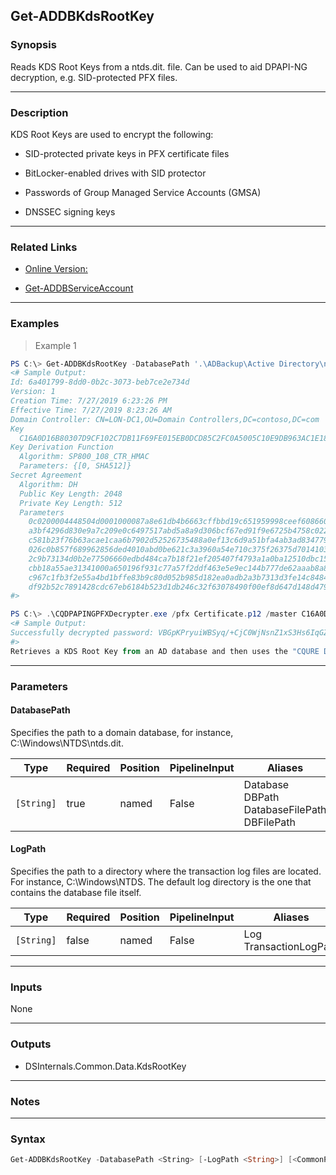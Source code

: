 Get-ADDBKdsRootKey
------------------

### Synopsis
Reads KDS Root Keys from a ntds.dit. file. Can be used to aid DPAPI-NG decryption, e.g. SID-protected PFX files.

---

### Description

KDS Root Keys are used to encrypt the following:

- SID-protected private keys in PFX certificate files

- BitLocker-enabled drives with SID protector

- Passwords of Group Managed Service Accounts (GMSA)

- DNSSEC signing keys

---

### Related Links
* [Online Version:](https://github.com/MichaelGrafnetter/DSInternals/blob/master/Documentation/PowerShell/Get-ADDBKdsRootKey.md)

* [Get-ADDBServiceAccount](Get-ADDBServiceAccount)

---

### Examples
> Example 1

```PowerShell
PS C:\> Get-ADDBKdsRootKey -DatabasePath '.\ADBackup\Active Directory\ntds.dit'
<# Sample Output:
Id: 6a401799-8dd0-0b2c-3073-beb7ce2e734d
Version: 1
Creation Time: 7/27/2019 6:23:26 PM
Effective Time: 7/27/2019 8:23:26 AM
Domain Controller: CN=LON-DC1,OU=Domain Controllers,DC=contoso,DC=com
Key
  C16A0D16B80307D9CF102C7DB11F69FE015EB0DCD85C2FC0A5005C10E9DB963AC1E18BF161882ABEEAFF1B01CD50076F3C6F7807323253AB9598DBE027A77DD7
Key Derivation Function
  Algorithm: SP800_108_CTR_HMAC
  Parameters: {[0, SHA512]}
Secret Agreement
  Algorithm: DH
  Public Key Length: 2048
  Private Key Length: 512
  Parameters
    0c0200004448504d0001000087a8e61db4b6663cffbbd19c651959998ceef608660dd0f25d2ceed4435e3b00e00df8f1d61957d4faf7df4561b2aa3016c3d91134096fa 
    a3bf4296d830e9a7c209e0c6497517abd5a8a9d306bcf67ed91f9e6725b4758c022e0b1ef4275bf7b6c5bfc11d45f9088b941f54eb1e59bb8bc39a0bf12307f5c4fdb70
    c581b23f76b63acae1caa6b7902d52526735488a0ef13c6d9a51bfa4ab3ad8347796524d8ef6a167b5a41825d967e144e5140564251ccacb83e6b486f6b3ca3f7971506 
    026c0b857f689962856ded4010abd0be621c3a3960a54e710c375f26375d7014103a4b54330c198af126116d2276e11715f693877fad7ef09cadb094ae91e1a15973fb3 
    2c9b73134d0b2e77506660edbd484ca7b18f21ef205407f4793a1a0ba12510dbc15077be463fff4fed4aac0bb555be3a6c1b0c6b47b1bc3773bf7e8c6f62901228f8c28 
    cbb18a55ae31341000a650196f931c77a57f2ddf463e5e9ec144b777de62aaab8a8628ac376d282d6ed3864e67982428ebc831d14348f6f2f9193b5045af2767164e1df 
    c967c1fb3f2e55a4bd1bffe83b9c80d052b985d182ea0adb2a3b7313d3fe14c8484b1e052588b9b7d2bbd2df016199ecd06e1557cd0915b3353bbb64e0ec377fd028370 
    df92b52c7891428cdc67eb6184b523d1db246c32f63078490f00ef8d647d148d47954515e2327cfef98c582664b4c0f6cc41659
#>

PS C:\> .\CQDPAPINGPFXDecrypter.exe /pfx Certificate.p12 /master C16A0D16B80307D9CF102C7DB11F69FE015EB0DCD85C2FC0A5005C10E9DB963AC1E18BF161882ABEEAFF1B01CD50076F3C6F7807323253AB9598DBE027A77DD7
<# Sample Output:
Successfully decrypted password: VBGpKPryuiWBSyq/+CjC0WjNsnZ1xS3Hs6IqGZwa0BM=
#>
Retrieves a KDS Root Key from an AD database and then uses the "CQURE DPAPI NG PFX Decrypter" to decrypt the password of the PFX file.
```

---

### Parameters
#### **DatabasePath**
Specifies the path to a domain database, for instance, C:\Windows\NTDS\ntds.dit.

|Type      |Required|Position|PipelineInput|Aliases                                                |
|----------|--------|--------|-------------|-------------------------------------------------------|
|`[String]`|true    |named   |False        |Database<br/>DBPath<br/>DatabaseFilePath<br/>DBFilePath|

#### **LogPath**
Specifies the path to a directory where the transaction log files are located. For instance, C:\Windows\NTDS. The default log directory is the one that contains the database file itself.

|Type      |Required|Position|PipelineInput|Aliases                   |
|----------|--------|--------|-------------|--------------------------|
|`[String]`|false   |named   |False        |Log<br/>TransactionLogPath|

---

### Inputs
None

---

### Outputs
* DSInternals.Common.Data.KdsRootKey

---

### Notes

---

### Syntax
```PowerShell
Get-ADDBKdsRootKey -DatabasePath <String> [-LogPath <String>] [<CommonParameters>]
```
